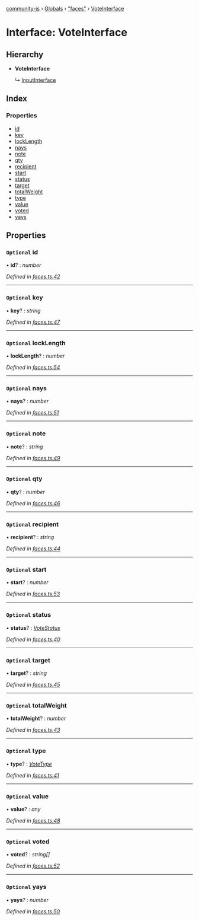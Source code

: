 [community-js](../README.md) › [Globals](../globals.md) › ["faces"](../modules/_faces_.md) › [VoteInterface](_faces_.voteinterface.md)

# Interface: VoteInterface

## Hierarchy

* **VoteInterface**

  ↳ [InputInterface](_faces_.inputinterface.md)

## Index

### Properties

* [id](_faces_.voteinterface.md#optional-id)
* [key](_faces_.voteinterface.md#optional-key)
* [lockLength](_faces_.voteinterface.md#optional-locklength)
* [nays](_faces_.voteinterface.md#optional-nays)
* [note](_faces_.voteinterface.md#optional-note)
* [qty](_faces_.voteinterface.md#optional-qty)
* [recipient](_faces_.voteinterface.md#optional-recipient)
* [start](_faces_.voteinterface.md#optional-start)
* [status](_faces_.voteinterface.md#optional-status)
* [target](_faces_.voteinterface.md#optional-target)
* [totalWeight](_faces_.voteinterface.md#optional-totalweight)
* [type](_faces_.voteinterface.md#optional-type)
* [value](_faces_.voteinterface.md#optional-value)
* [voted](_faces_.voteinterface.md#optional-voted)
* [yays](_faces_.voteinterface.md#optional-yays)

## Properties

### `Optional` id

• **id**? : *number*

*Defined in [faces.ts:42](https://github.com/CommunityXYZ/community-js/blob/2d3c34c/src/faces.ts#L42)*

___

### `Optional` key

• **key**? : *string*

*Defined in [faces.ts:47](https://github.com/CommunityXYZ/community-js/blob/2d3c34c/src/faces.ts#L47)*

___

### `Optional` lockLength

• **lockLength**? : *number*

*Defined in [faces.ts:54](https://github.com/CommunityXYZ/community-js/blob/2d3c34c/src/faces.ts#L54)*

___

### `Optional` nays

• **nays**? : *number*

*Defined in [faces.ts:51](https://github.com/CommunityXYZ/community-js/blob/2d3c34c/src/faces.ts#L51)*

___

### `Optional` note

• **note**? : *string*

*Defined in [faces.ts:49](https://github.com/CommunityXYZ/community-js/blob/2d3c34c/src/faces.ts#L49)*

___

### `Optional` qty

• **qty**? : *number*

*Defined in [faces.ts:46](https://github.com/CommunityXYZ/community-js/blob/2d3c34c/src/faces.ts#L46)*

___

### `Optional` recipient

• **recipient**? : *string*

*Defined in [faces.ts:44](https://github.com/CommunityXYZ/community-js/blob/2d3c34c/src/faces.ts#L44)*

___

### `Optional` start

• **start**? : *number*

*Defined in [faces.ts:53](https://github.com/CommunityXYZ/community-js/blob/2d3c34c/src/faces.ts#L53)*

___

### `Optional` status

• **status**? : *[VoteStatus](../modules/_faces_.md#votestatus)*

*Defined in [faces.ts:40](https://github.com/CommunityXYZ/community-js/blob/2d3c34c/src/faces.ts#L40)*

___

### `Optional` target

• **target**? : *string*

*Defined in [faces.ts:45](https://github.com/CommunityXYZ/community-js/blob/2d3c34c/src/faces.ts#L45)*

___

### `Optional` totalWeight

• **totalWeight**? : *number*

*Defined in [faces.ts:43](https://github.com/CommunityXYZ/community-js/blob/2d3c34c/src/faces.ts#L43)*

___

### `Optional` type

• **type**? : *[VoteType](../modules/_faces_.md#votetype)*

*Defined in [faces.ts:41](https://github.com/CommunityXYZ/community-js/blob/2d3c34c/src/faces.ts#L41)*

___

### `Optional` value

• **value**? : *any*

*Defined in [faces.ts:48](https://github.com/CommunityXYZ/community-js/blob/2d3c34c/src/faces.ts#L48)*

___

### `Optional` voted

• **voted**? : *string[]*

*Defined in [faces.ts:52](https://github.com/CommunityXYZ/community-js/blob/2d3c34c/src/faces.ts#L52)*

___

### `Optional` yays

• **yays**? : *number*

*Defined in [faces.ts:50](https://github.com/CommunityXYZ/community-js/blob/2d3c34c/src/faces.ts#L50)*
